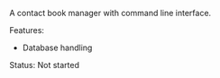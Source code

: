 A contact book manager with command line interface.

Features:

- Database handling

Status: Not started
